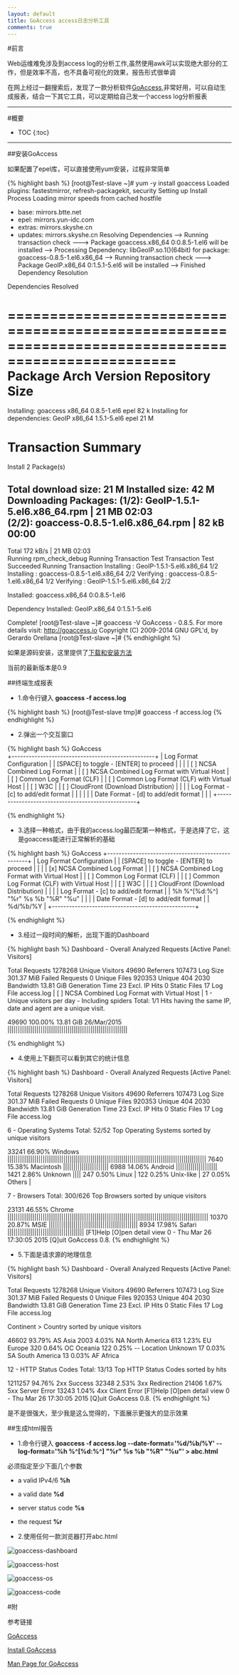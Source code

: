 ```yaml
---
layout: default
title: GoAccess access日志分析工具
comments: true
---
```


#前言

Web运维难免涉及到access log的分析工作,虽然使用awk可以实现绝大部分的工作，但是效率不高，也不具备可视化的效果，报告形式很单调

在网上经过一翻搜索后，发现了一款分析软件[GoAccess](http://goaccess.io/),非常好用，可以自动生成报表，结合一下其它工具，可以定期给自己发一个access log分析报表


---

#概要

* TOC
{:toc}


---


##安装GoAccess

如果配置了epel库，可以直接使用yum安装，过程非常简单

{% highlight bash %}
[root@Test-slave ~]# yum -y install  goaccess 
Loaded plugins: fastestmirror, refresh-packagekit, security
Setting up Install Process
Loading mirror speeds from cached hostfile
 * base: mirrors.btte.net
 * epel: mirrors.yun-idc.com
 * extras: mirrors.skyshe.cn
 * updates: mirrors.skyshe.cn
Resolving Dependencies
--> Running transaction check
---> Package goaccess.x86_64 0:0.8.5-1.el6 will be installed
--> Processing Dependency: libGeoIP.so.1()(64bit) for package: goaccess-0.8.5-1.el6.x86_64
--> Running transaction check
---> Package GeoIP.x86_64 0:1.5.1-5.el6 will be installed
--> Finished Dependency Resolution

Dependencies Resolved

==================================================================================================
 Package                Arch                 Version                     Repository          Size
==================================================================================================
Installing:
 goaccess               x86_64               0.8.5-1.el6                 epel                82 k
Installing for dependencies:
 GeoIP                  x86_64               1.5.1-5.el6                 epel                21 M

Transaction Summary
==================================================================================================
Install       2 Package(s)

Total download size: 21 M
Installed size: 42 M
Downloading Packages:
(1/2): GeoIP-1.5.1-5.el6.x86_64.rpm                                        |  21 MB     02:03     
(2/2): goaccess-0.8.5-1.el6.x86_64.rpm                                     |  82 kB     00:00     
--------------------------------------------------------------------------------------------------
Total                                                             172 kB/s |  21 MB     02:03     
Running rpm_check_debug
Running Transaction Test
Transaction Test Succeeded
Running Transaction
  Installing : GeoIP-1.5.1-5.el6.x86_64                                                       1/2 
  Installing : goaccess-0.8.5-1.el6.x86_64                                                    2/2 
  Verifying  : goaccess-0.8.5-1.el6.x86_64                                                    1/2 
  Verifying  : GeoIP-1.5.1-5.el6.x86_64                                                       2/2 

Installed:
  goaccess.x86_64 0:0.8.5-1.el6                                                                   

Dependency Installed:
  GeoIP.x86_64 0:1.5.1-5.el6                                                                      

Complete!
[root@Test-slave ~]# goaccess  -V
GoAccess - 0.8.5.
For more details visit: http://goaccess.io
Copyright (C) 2009-2014 GNU GPL'd, by Gerardo Orellana
[root@Test-slave ~]#
{% endhighlight %}

如果是源码安装，这里提供了[下载和安装方法](http://goaccess.io/download)

当前的最新版本是0.9


##终端生成报表

* 1.命令行键入 **goaccess -f access.log**


{% highlight bash %}
[root@Test-slave tmp]# goaccess -f access.log 
{% endhighlight %}

* 2.弹出一个交互窗口

{% highlight bash %}
GoAccess  
                       +--------------------------------------------------+
                       | Log Format Configuration                         |
                       | [SPACE] to toggle - [ENTER] to proceed           |
                       |                                                  |
                       | [ ] NCSA Combined Log Format                     |
                       | [ ] NCSA Combined Log Format with Virtual Host   |
                       | [ ] Common Log Format (CLF)                      |
                       | [ ] Common Log Format (CLF) with Virtual Host    |
                       | [ ] W3C                                          |
                       | [ ] CloudFront (Download Distribution)           |
                       |                                                  |
                       | Log Format - [c] to add/edit format              |
                       |                                                  |
                       |                                                  |
                       | Date Format - [d] to add/edit format             |
                       |                                                  |
                       +--------------------------------------------------+

{% endhighlight %}

* 3.选择一种格式，由于我的access.log最匹配第一种格式，于是选择了它，这是goaccess能进行正常解析的基础

{% highlight bash %}
GoAccess
                       +--------------------------------------------------+
                       | Log Format Configuration                         |
                       | [SPACE] to toggle - [ENTER] to proceed           |
                       |                                                  |
                       | [x] NCSA Combined Log Format                     |
                       | [ ] NCSA Combined Log Format with Virtual Host   |
                       | [ ] Common Log Format (CLF)                      |
                       | [ ] Common Log Format (CLF) with Virtual Host    |
                       | [ ] W3C                                          |
                       | [ ] CloudFront (Download Distribution)           |
                       |                                                  |
                       | Log Format - [c] to add/edit format              |
                       | %h %^[%d:%^] "%r" %s %b "%R" "%u"                |
                       |                                                  |
                       | Date Format - [d] to add/edit format             |
                       | %d/%b/%Y                                         |
                       +--------------------------------------------------+


{% endhighlight %}

* 3.经过一段时间的解析，出现下面的Dashboard

{% highlight bash %}
 Dashboard - Overall Analyzed Requests                                   [Active Panel: Visitors]

  Total Requests  1278268 Unique Visitors 49690  Referrers    107473 Log Size  301.37 MiB
  Failed Requests 0       Unique Files    920353 Unique 404   2030   Bandwidth 13.81 GiB
  Generation Time 23      Excl. IP Hits   0      Static Files 17     Log File  access.log
                       | [ ] NCSA Combined Log Format with Virtual Host   |
 1 - Unique visitors per day - Including spiders                                      Total: 1/1
 Hits having the same IP, date and agent are a unique visit.

  49690 100.00%   13.81 GiB 26/Mar/2015 ||||||||||||||||||||||||||||||||||||||||||||||||||||||||||

{% endhighlight %}

* 4.使用上下翻页可以看到其它的统计信息

{% highlight bash %}
 Dashboard - Overall Analyzed Requests                                                          [Active Panel: Visitors]

  Total Requests  1278268 Unique Visitors 49690  Referrers    107473 Log Size  301.37 MiB
  Failed Requests 0       Unique Files    920353 Unique 404   2030   Bandwidth 13.81 GiB
  Generation Time 23      Excl. IP Hits   0	 Static Files 17     Log File  access.log

 6 - Operating Systems                                                                                     Total: 52/52
 Top Operating Systems sorted by unique visitors

  33241 66.90% Windows   ||||||||||||||||||||||||||||||||||||||||||||||||||||||||||||||||||||||||||||||||||||||||||||||||
  7640  15.38% Macintosh ||||||||||||||||||||||
  6988  14.06% Android   ||||||||||||||||||||
  1421  2.86%  Unknown   ||||
  247   0.50%  Linux     |
  122   0.25%  Unix-like |
  27    0.05%  Others    |

 7 - Browsers                                                                                            Total: 300/626
 Top Browsers sorted by unique visitors

  23131 46.55% Chrome   |||||||||||||||||||||||||||||||||||||||||||||||||||||||||||||||||||||||||||||||||||||||||||||||||
  10370 20.87% MSIE     |||||||||||||||||||||||||||||||||||||||||||
  8934  17.98% Safari   |||||||||||||||||||||||||||||||||||||
 [F1]Help [O]pen detail view  0 - Thu Mar 26 17:30:05 2015                                          [Q]uit GoAccess 0.8.
{% endhighlight %}

* 5.下面是请求源的地理信息

{% highlight bash %}
 Dashboard - Overall Analyzed Requests                                                          [Active Panel: Visitors]

  Total Requests  1278268 Unique Visitors 49690  Referrers    107473 Log Size  301.37 MiB
  Failed Requests 0       Unique Files    920353 Unique 404   2030   Bandwidth 13.81 GiB
  Generation Time 23      Excl. IP Hits   0	 Static Files 17     Log File  access.log

 Continent > Country sorted by unique visitors

  46602 93.79% AS Asia
  2003  4.03%  NA North America
  613   1.23%  EU Europe
  320   0.64%  OC Oceania
  122   0.25%  -- Location Unknown
  17    0.03%  SA South America
  13    0.03%  AF Africa

 12 - HTTP Status Codes                                                                                    Total: 13/13
 Top HTTP Status Codes sorted by hits

  1211257 94.76% 2xx Success
  32348   2.53%  3xx Redirection
  21406   1.67%  5xx Server Error
  13243   1.04%  4xx Client Error
 [F1]Help [O]pen detail view  0 - Thu Mar 26 17:30:05 2015                                          [Q]uit GoAccess 0.8.
{% endhighlight %}


是不是很强大，至少我是这么觉得的，下面展示更强大的显示效果


##生成html报告


* 1.命令行键入 **goaccess -f access.log  --date-format='%d/%b/%Y'  --log-format='%h %^[%d:%^] "%r" %s %b "%R" "%u"' > abc.html**

必须指定至少下面几个参数

* a valid IPv4/6 **%h**
* a valid date **%d**
* server status code **%s**
* the request **%r**

* 2.使用任何一款浏览器打开abc.html

![goaccess-dashboard](https://raw.githubusercontent.com/wilmosfang/blog/gh-pages/images/goaccess/goaccess-dashboard.png)

![goaccess-host](https://raw.githubusercontent.com/wilmosfang/blog/gh-pages/images/goaccess/goaccess-host.png)

![goaccess-os](https://raw.githubusercontent.com/wilmosfang/blog/gh-pages/images/goaccess/goaccess-os.png)

![goaccess-code](https://raw.githubusercontent.com/wilmosfang/blog/gh-pages/images/goaccess/goaccess-code.png)


#附

参考链接

[GoAccess](http://goaccess.io/)

[Install GoAccess](http://goaccess.io/download)

[Man Page for GoAccess](http://goaccess.io/man)
